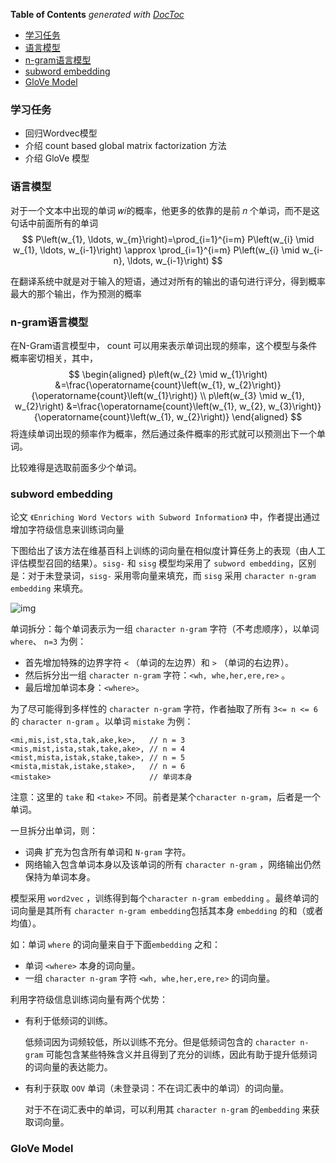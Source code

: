 <!-- START doctoc generated TOC please keep comment here to allow auto update -->
<!-- DON'T EDIT THIS SECTION, INSTEAD RE-RUN doctoc TO UPDATE -->
**Table of Contents**  *generated with [DocToc](https://github.com/thlorenz/doctoc)*

- [学习任务](#%E5%AD%A6%E4%B9%A0%E4%BB%BB%E5%8A%A1)
- [语言模型](#%E8%AF%AD%E8%A8%80%E6%A8%A1%E5%9E%8B)
- [n-gram语言模型](#n-gram%E8%AF%AD%E8%A8%80%E6%A8%A1%E5%9E%8B)
- [subword embedding](#subword-embedding)
- [GloVe Model](#glove-model)

<!-- END doctoc generated TOC please keep comment here to allow auto update -->

### 学习任务

- 回归Wordvec模型
- 介绍 count based global matrix factorization 方法
- 介绍 GloVe 模型



### 语言模型

对于一个文本中出现的单词 𝑤𝑖的概率，他更多的依靠的是前 𝑛 个单词，而不是这句话中前面所有的单词
$$
P\left(w_{1}, \ldots, w_{m}\right)=\prod_{i=1}^{i=m} P\left(w_{i} \mid w_{1}, \ldots, w_{i-1}\right) \approx \prod_{i=1}^{i=m} P\left(w_{i} \mid w_{i-n}, \ldots, w_{i-1}\right)
$$


在翻译系统中就是对于输入的短语，通过对所有的输出的语句进行评分，得到概率最大的那个输出，作为预测的概率

### n-gram语言模型

在N-Gram语言模型中， count 可以用来表示单词出现的频率，这个模型与条件概率密切相关，其中，
$$
\begin{aligned}
p\left(w_{2} \mid w_{1}\right) &=\frac{\operatorname{count}\left(w_{1}, w_{2}\right)}{\operatorname{count}\left(w_{1}\right)} \\
p\left(w_{3} \mid w_{1}, w_{2}\right) &=\frac{\operatorname{count}\left(w_{1}, w_{2}, w_{3}\right)}{\operatorname{count}\left(w_{1}, w_{2}\right)}
\end{aligned}
$$
将连续单词出现的频率作为概率，然后通过条件概率的形式就可以预测出下一个单词。

比较难得是选取前面多少个单词。



### subword embedding

论文 `《Enriching Word Vectors with Subword Information》` 中，作者提出通过增加字符级信息来训练词向量

下图给出了该方法在维基百科上训练的词向量在相似度计算任务上的表现（由人工评估模型召回的结果）。`sisg-` 和 `sisg` 模型均采用了 `subword embedding`，区别是：对于未登录词，`sisg-` 采用零向量来填充，而 `sisg` 采用 `character n-gram embedding` 来填充。

![img](http://www.huaxiaozhuan.com/%E6%B7%B1%E5%BA%A6%E5%AD%A6%E4%B9%A0/imgs/word_representation/word2vec_char.png)

单词拆分：每个单词表示为一组 `character n-gram` 字符（不考虑顺序），以单词 `where`、 `n=3` 为例：

- 首先增加特殊的边界字符 `<` （单词的左边界）和 `>` （单词的右边界）。
- 然后拆分出一组 `character n-gram` 字符：`<wh, whe,her,ere,re>` 。
- 最后增加单词本身：`<where>`。

为了尽可能得到多样性的 `character n-gram` 字符，作者抽取了所有 `3<= n <= 6` 的 `character n-gram` 。以单词 `mistake` 为例：

```
<mi,mis,ist,sta,tak,ake,ke>,   // n = 3
<mis,mist,ista,stak,take,ake>, // n = 4
<mist,mista,istak,stake,take>, // n = 5
<mista,mistak,istake,stake>,   // n = 6
<mistake>                      // 单词本身
```

注意：这里的 `take` 和 `<take>` 不同。前者是某个`character n-gram`，后者是一个单词。

一旦拆分出单词，则：

- 词典 扩充为包含所有单词和 `N-gram` 字符。
- 网络输入包含单词本身以及该单词的所有 `character n-gram` ，网络输出仍然保持为单词本身。

模型采用 `word2vec` ，训练得到每个`character n-gram embedding` 。最终单词的词向量是其所有 `character n-gram embedding`包括其本身 `embedding` 的和（或者均值）。

如：单词 `where` 的词向量来自于下面`embedding` 之和：

- 单词 `<where>` 本身的词向量。
- 一组 `character n-gram` 字符 `<wh, whe,her,ere,re>` 的词向量。

利用字符级信息训练词向量有两个优势：

- 有利于低频词的训练。

  低频词因为词频较低，所以训练不充分。但是低频词包含的 `character n-gram` 可能包含某些特殊含义并且得到了充分的训练，因此有助于提升低频词的词向量的表达能力。

- 有利于获取 `OOV` 单词（未登录词：不在词汇表中的单词）的词向量。

  对于不在词汇表中的单词，可以利用其 `character n-gram` 的`embedding` 来获取词向量。

### GloVe Model



